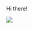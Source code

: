 Hi there!

![](https://img.shields.io/badge/OS-Linux-informational?style=flat&logo=linux&logoColor=white&color=2bbc8a)
